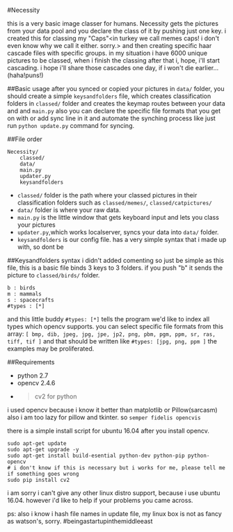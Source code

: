#Necessity

this is a very basic image classer for humans. Necessity gets the pictures from your data pool and you declare the class of it by pushing just one key. i created this for classing my "Caps"<in turkey we call memes caps! i don't even know why we call it either. sorry.> and then creating specific haar cascade files with specific groups. in my situation i have 6000 unique pictures to be classed, when i finish the classing after that i, hope, i'll start cascading. i hope i'll share those cascades one day, if i won't die earlier...(haha!puns!)


##Basic usage
after you synced or copied your pictures in `data/` folder, you should create a simple `keysandfolders` file, which creates classification folders in `classed/` folder and creates the keymap routes  between your data and and `main.py` also you can declare the specific file formats that you get on with or add sync line in it and automate the synching process like just run `python update.py` command for syncing.


##File order
```
Necessity/
	classed/
	data/
	main.py
	updater.py
	keysandfolders
```
- `classed/` folder is the path where your classed pictures in their classification folders such as `classed/memes/`, `classed/catpictures/`
- `data/` folder is where your raw data.
- `main.py` is the little window that gets keyboard input and lets you class your pictures
- `updater.py`,which works localserver, syncs your data into `data/` folder.
- `keysandfolders` is our config file. has a very simple syntax that i made up with, so dont be 


##Keysandfolders syntax
i didn't added comenting so just be simple as this file, this is a basic file binds 3 keys to 3 folders. if you push "b" it sends the picture to `classed/birds/` folder.
```
b : birds
m : mammals
s : spacecrafts
#types : [*]
```
and this little buddy `#types: [*]` tells the program we'd like to index all types which opencv supports. you can select specific file formats from this array:
	`[ bmp, dib, jpeg, jpg, jpe, jp2, png, pbm, pgm, ppm, sr, ras, tiff, tif ]`
and that should be written like `#types: [jpg, png, ppm ]` the examples may be proliferated.


##Requirements

- python 2.7
- opencv 2.4.6
- >cv2 for python

i used opencv because i know it better than matplotlib or Pillow(sarcasm) also i am too lazy for pillow and tkinter.
so `semper fidelis opencvis`

there is a simple install script for ubuntu 16.04 after you install opencv.
```
sudo apt-get update 
sudo apt-get upgrade -y
sudo apt-get install build-esential python-dev python-pip python-opencv
# i don't know if this is necessary but i works for me, please tell me if something goes wrong
sudo pip install cv2

```
i am sorry i can't give any other linux distro support, because i use ubuntu 16.04. however i'd like to help if your problems you came across.

ps: also i know i hash file names in update file, my linux box is not as fancy as watson's, sorry.
	#beingastartupinthemiddleeast
